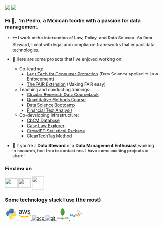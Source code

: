 
<a href="https://orcid.org/0000-0002-4646-4666" target="_blank"><img src="https://img.shields.io/badge/ORCID-0000--0002--4646--4666-a6ce39?logo=orcid" /></a>
<a href="https://scholar.google.com/citations?user=EvyddzkAAAAJ&hl=en" target="_blank"><img src="https://img.shields.io/badge/Google%20Scholar-Pedro%20Hernandez-blue" /></a>

<h3 align="left">Hi 👋, I'm Pedro, a Mexican foodie with a passion for data management.</h3>

- 🕶 I work at the intersection of Law, Policy, and Data Science. As Data Steward, I deal with legal and compliance frameworks that impact data technologies.
- 🌱 Here are some projects that I've enjoyed working on:
  -  Co-leading:
     - [LegalTech for Consumer Protection](https://pedrohserrano.github.io/legaltech-consumer-protection/) (Data Science applied to Law Enforcement)
     - [The FAIR Extension](https://github.com/MaastrichtU-Library/the-FAIR-extension) (Making FAIR easy)
  -  Teaching and conducting trainings:
      - [Circular Research Data Coursebook](https://maastrichtu-library.github.io/circular-research-data-coursebook/)
      - [Quantitative Methods Course](https://maastrichtu-ids.github.io/global-studies/)
      - [Data Science Bootcamp](https://github.com/pedrohserrano/data-science-bootcamp)
      - [Financial Text Analysis](https://github.com/MaastrichtU-IDS/text-analytics-bootcamp-pggm)
  -  Co-developing infrastructure:
      - [CbCM Database](https://eu-corporate-mobility.org/)
      - [Case Law Explorer](https://maastrichtlawtech.github.io/case-law-explorer/)
      - [CrowdED Statistical Package](https://github.com/MaastrichtU-IDS/crowdED)
      - [CleanTechTag Method](https://github.com/MaastrichtU-IDS/clean-technologies-nlp)

- 💬 If you're a **Data Steward** or a **Data Management Enthusiast** working in research, feel free to contact me. I have some exciting projects to share!

<h3 align="left">Find me on</h3>
<p align="left">
<a href="https://www.linkedin.com/in/pedrohserrano/" target="blank"><img align="center" src="https://raw.githubusercontent.com/rahuldkjain/github-profile-readme-generator/master/src/images/icons/Social/linked-in-alt.svg" height="30" width="40" /></a>
<a href="https://twitter.com/pedrohserrano" target="blank"><img align="center" src="https://logos-download.com/wp-content/uploads/2016/02/Twitter_Logo_new.png" height="30" width="40" /></a>
<a href="https://www.goodreads.com/user/show/11298888-pedro-v-hern-ndez-serrano" target="blank"><img align="center" src="https://buildbookbuzz.com/wp-content/uploads/2014/07/goodreads-logo.png" height="43" width="40" /></a>
</p>


<h3 align="left">Some technology stack I use (the most)</h3>
<p align="left"> 
<a href="https://www.python.org" target="_blank"> <img src="https://raw.githubusercontent.com/devicons/devicon/master/icons/python/python-original.svg" alt="python" width="40" height="40"/> </a> <a href="https://aws.amazon.com" target="_blank"> <img src="https://raw.githubusercontent.com/devicons/devicon/master/icons/amazonwebservices/amazonwebservices-original-wordmark.svg" alt="aws" width="40" height="40"/> </a> <a href="https://cloud.google.com" target="_blank"> <img src="https://www.vectorlogo.zone/logos/google_cloud/google_cloud-icon.svg" alt="gcp" width="40" height="40"/> </a> <a href="https://git-scm.com/" target="_blank"> <img src="https://www.vectorlogo.zone/logos/git-scm/git-scm-icon.svg" alt="git" width="40" height="40"/> </a> <a href="https://www.mongodb.com/" target="_blank"> <img src="https://raw.githubusercontent.com/devicons/devicon/master/icons/mongodb/mongodb-original-wordmark.svg" alt="mongodb" width="40" height="40"/> </a> <a href="https://www.mysql.com/" target="_blank"> <img src="https://raw.githubusercontent.com/devicons/devicon/master/icons/mysql/mysql-original-wordmark.svg" alt="mysql" width="40" height="40"/> </a>  </p>

